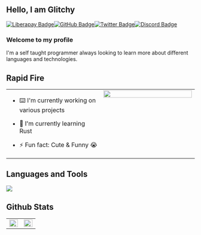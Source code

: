 ## Hello, I am Glitchy
[![Liberapay Badge](https://img.shields.io/badge/Liberapay-F6C915?style=for-the-badge&logo=liberapay&logoColor=black)](https://liberapay.com/GlitchyChan/donate)[![GitHub Badge](https://img.shields.io/badge/GitHub-181717?logo=github&logoColor=fff&style=for-the-badge)](https://github.com/glitchchan)[![Twitter Badge](https://img.shields.io/badge/Twitter-1DA1F2?logo=twitter&logoColor=fff&style=for-the-badge)](https://twitter.com/glitchychan)[![Discord Badge](https://img.shields.io/badge/Discord-5865F2?logo=discord&logoColor=fff&style=for-the-badge)](https://discord.gg/ZxbYHEh)

### Welcome to my profile
I'm a self taught programmer always looking to learn more about different languages and technologies. 

## Rapid Fire
<table><tr><td valign="top" width="50%">

- ⌨️ I'm currently working on various projects

- 📖 I'm currently learning Rust

- ⚡ Fun fact: Cute & Funny 😭

</td><td valign="top" width="50%">
<div align="center">
<a href="https://discord.com/users/269567451199569920">
<img src="https://lanyard.cnrad.dev/api/269567451199569920" align="center" style="width: 100%" />
</a>
</div>
</td></tr></table>

## Languages and Tools
<img src="https://skillicons.dev/icons?i=discord,bots,md,vscode,git,github,svelte,js,ts,tailwind,py,rust,prisma">

## Github Stats  
<table><tr><td valign="top" width="50%">

<img src="https://github-readme-stats.vercel.app/api?username=glitchchan&show_icons=true&count_private=true&hide_border=true&theme=onedark" align="left" style="width: 100%" />

</td><td valign="top" width="50%">

<img src="https://github-readme-stats.vercel.app/api/top-langs/?username=glitchchan&hide_border=true&layout=compact&theme=onedark" align="left" style="width: 100%" />

</td></tr></table>
